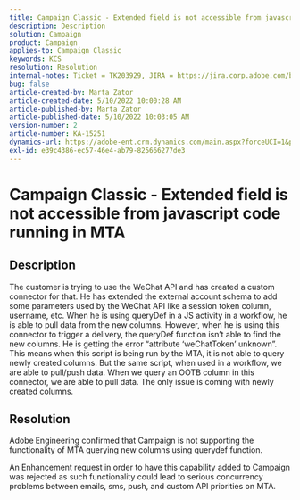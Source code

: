 ```yaml
---
title: Campaign Classic - Extended field is not accessible from javascript code running in MTA
description: Description
solution: Campaign
product: Campaign
applies-to: Campaign Classic
keywords: KCS
resolution: Resolution
internal-notes: Ticket = TK203929, JIRA = https://jira.corp.adobe.com/browse/NEO-20460, https://jira.corp.adobe.com/browse/NEO-20648
bug: false
article-created-by: Marta Zator
article-created-date: 5/10/2022 10:00:28 AM
article-published-by: Marta Zator
article-published-date: 5/10/2022 10:03:05 AM
version-number: 2
article-number: KA-15251
dynamics-url: https://adobe-ent.crm.dynamics.com/main.aspx?forceUCI=1&pagetype=entityrecord&etn=knowledgearticle&id=90301002-48d0-ec11-a7b5-00224809c101
exl-id: e39c4386-ec57-46e4-ab79-825666277de3
---
```

# Campaign Classic - Extended field is not accessible from javascript code running in MTA

## Description


The customer is trying to use the WeChat API and has created a custom connector for that. He has extended the external account schema to add some parameters used by the WeChat API like a session token column, username, etc. When he is using queryDef in a JS activity in a workflow, he is able to pull data from the new columns. However, when he is using this connector to trigger a delivery, the queryDef function isn’t able to find the new columns. He is getting the error “attribute ‘weChatToken’ unknown”. This means when this script is being run by the MTA, it is not able to query newly created columns. But the same script, when used in a workflow, we are able to pull/push data. When we query an OOTB column in this connector, we are able to pull data. The only issue is coming with newly created columns.


## Resolution


Adobe<b> </b>Engineering confirmed that Campaign is not supporting the functionality of MTA querying new columns using querydef function.

An Enhancement request in order to have this capability added to Campaign was rejected as such functionality could lead to serious concurrency problems between emails, sms, push, and custom API priorities on MTA.
